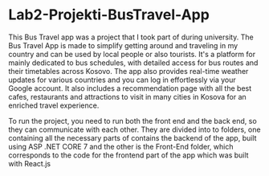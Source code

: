 # Lab2-Projekti-BusTravel-App

This Bus Travel app was a project that I took part of during university. The Bus Travel App is made to simplify getting around and traveling in my country and can be used by local people or also tourists. 
It's a platform for mainly dedicated to bus schedules, with detailed access for bus routes and their timetables across Kosovo. The app also provides real-time weather updates for various countries
and you can log in effortlessly via your Google account. It also includes a recommendation page with all the best cafes, restaurants and attractions to visit in many cities in Kosova for an enriched
travel experience.

To run the project, you need to run both the front end and the back end, so they can communicate with each other. They are divided into to folders, one containing all the necessary parts of contains the
backend of the app, built using ASP .NET CORE 7 and the other is the Front-End folder, which corresponds to the code for the frontend part of the app which was built with React.js


